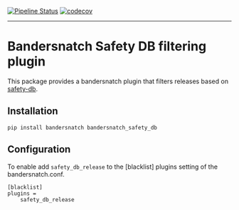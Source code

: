 
[![Pipeline Status](http://cd.screwdriver.cd/pipelines/2820/badge)](https://cd.screwdriver.cd/pipelines/2820/events)  [![codecov](https://codecov.io/gh/dwighthubbard/bandersnatch_safety_db/branch/master/graph/badge.svg)](https://codecov.io/gh/dwighthubbard/bandersnatch_safety_db)

-----

# Bandersnatch Safety DB filtering plugin

This package provides a bandersnatch plugin that filters releases based on [safety-db]().

## Installation

``` command
pip install bandersnatch bandersnatch_safety_db
```

## Configuration

To enable add `safety_db_release` to the [blacklist] plugins setting of the bandersnatch.conf.  

```
[blacklist]
plugins =
    safety_db_release
```
